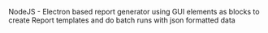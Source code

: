 NodeJS - Electron based report generator using GUI elements as blocks to create Report templates and do batch runs with json formatted data